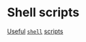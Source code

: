 # Shell scripts

[Useful](https://github.com/awesome-lists/awesome-bash) [`shell`](https://medium.com/aimonks/50-cool-bash-scripts-and-what-they-do-b38b4e841ba2) [scripts](https://betterprogramming.pub/10-frequently-used-bash-scripts-and-commands-afe9e7fa8cea)
